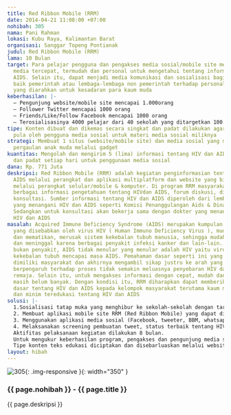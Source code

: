 ```yaml
---
title: Red Ribbon Mobile (RRM)
date: 2014-04-21 11:08:00 +07:00
nohibah: 305
nama: Pani Rahman
lokasi: Kubu Raya, Kalimantan Barat
organisasi: Sanggar Topeng Pontianak
judul: Red Ribbon Mobile (RRM)
lama: 10 Bulan
target: Para pelajar pengguna dan pengakses media sosial/mobile site melalui HP sebagai
  media tercepat, termudah dan personal untuk mengetahui tentang informasi HIV dan
  AIDS. Selain itu, dapat menjadi media komunikasi dan sosialisasi bagi pemangku kepentingan
  baik pemerintah atau lembaga-lembaga non pemerintah terhadap personal HIV dan AIDS
  yang diarahkan untuk kesadaran para kaum muda
keberhasilan: |-
  – Pengunjung website/mobile site mencapai 1.000orang
  – Follower Twitter mencapai 1000 orang
  – Friends/Like/Follow Facebook mencapai 1000 orang
  – Terosialisasinya 4000 pelajar dari 40 sekolah yang ditargetkan 100 siswa/sekolah
tipe: Konten dibuat dan dikemas secara singkat dan padat dilakukan agar dapat digunakan
  pula oleh pengguna media sosial untuk materi media sosial miliknya
strategi: Membuat 1 situs (website/mobile site) dan media sosial yang menjadi trend
  pergaulan anak muda melalui gadget
kuantitas: Mengolah dan mengirim 5 (lima) informasi tentang HIV dan AIDS secara singkat
  dan padat setiap hari untuk penggunaan media sosial
dana: Rp. 771 Juta
deskripsi: Red Ribbon Mobile (RRM) adalah kegiatan penginformasian tentang HIV dan
  AIDS melalui perangkat dan aplikasi multiplatform dan website yang bisa diakses
  melalui perangkat selular/mobile & komputer. Di program RRM masyarakat dapat mengakses
  berbagai informasi pengetahuan tentang HIVdan AIDS, forum diskusi, diagnosa dan
  konsultasi. Sumber informasi tentang HIV dan AIDS diperoleh dari lembaga-lembaga
  yang menangani HIV dan AIDS seperti Komisi Penanggulangan Aids & Dinas Kesehatan.
  Sedangkan untuk konsultasi akan bekerja sama dengan dokter yang menangani persoalan
  HIV dan AIDS
masalah: Acquired Immune Deficiency Syndrome (AIDS) merupakan kumpulan gejala penyakit
  yang disebabkan oleh virus HIV ( Human Immuno Deficiency Virus ), mudah menular
  dan mematikan, merusak sistem kekebalan tubuh manusia, sehingga mudah terinfeksi
  dan meninggal karena berbagai penyakit infeksi kanker dan lain-lain. Karena AIDS
  bukan penyakit, AIDS tidak menular yang menular adalah HIV yaitu virus penyebab
  kekebalan tubuh mencapai masa AIDS. Pemahaman dasar seperti ini yang masih minim
  dimiliki masyarakat dan akhirnya mengambil sikap justru ke arah yang kontraproduktif,
  berpengaruh terhadap proses tidak semakin meluasnya penyebaran HIV dan AIDS di kalangan
  remaja. Selain itu, untuk mengakses informasi dengan cepat, mudah dan bersifat personal
  masih belum banyak. Dengan kondisi itu, RRM diharapkan dapat memberikan pemahaman
  dasar tentang HIV dan AIDS kepada kelompok masyarakat terutama kaum muda yang belum
  dan minim teredukasi tentang HIV dan AIDS
solusi: |-
  1.Sosialisasi tatap muka yang menghibur ke sekolah-sekolah dengan target pelajar Sekolah Menengah Atas tentang HIV dan AIDS. Bentuk hiburan yang dilakukan berupa pementasan kesenian dengan tema HIV dan AIDS.
  2. Membuat aplikasi mobile site RRM (Red Ribbon Mobile) yang dapat diakses lewat berbagai macam platform seperti android, Blackberry,Windows Phone & Ios.
  3. Menggunakan aplikasi media sosial (Facebook, tweeter, BBM, whatsapp, line, wechat) untuk sarana komunikasi interaktif tentang HIV dan AIDS.
  4. Melaksanakan screening pembuatan tweet, status terbaik tentang HIV dan AIDS
  Aktifitas pelaksanaan kegiatan dilakukan 8 bulan.
  Untuk mengukur keberhasilan program, pengakses dan pengunjung media sosial-mobile site ditargetkan 1000 orang.
  Tipe konten teks edukasi diciptakan dan disebarluaskan melalui website/mobilesite dan media sosial
layout: hibah
---
```


![305](/static/img/hibahcms/305.png){: .img-responsive }{: width="350" }

### {{ page.nohibah }} - {{ page.title }}

{{ page.deskripsi }}
